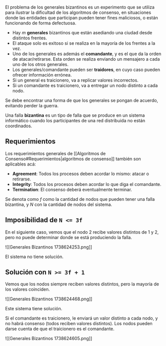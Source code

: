 El problema de los generales bizantinos es un experimento que se utiliza para ilustrar la dificultad de los algoritmos de consenso, en situaciones donde las entidades que participan pueden tener fines maliciosos, o están funcionando de forma defectuosa.

- Hay $m$ **generales** bizantinos que están asediando una ciudad desde distintos frentes.
- El ataque solo es exitoso si se realiza en la mayoría de los frentes a la vez.
- Uno de los generales es además el **comandante**, y es el que da la orden de atacar/retirarse. Esta orden se realiza enviando un mensajero a cada uno de los otros generales.
- Los generales/comandante pueden ser **traidores**, en cuyo caso pueden ofrecer información errónea.
- Si un general es traicionero, va a replicar valores incorrectos.
- Si un comandante es traicionero, va a entregar un nodo distinto a cada nodo.

Se debe encontrar una forma de que los generales se pongan de acuerdo, evitando perder la guerra.

Una falla **bizantina** es un tipo de falla que se produce en un sistema informático cuando los participantes de una red distribuida no están coordinados.

## Requerimientos

Los requerimientos generales de [[Algoritmos de Consenso#Requerimientos|algoritmos de consenso]] también son aplicables acá:

- **Agreement**: Todos los procesos deben acordar lo mismo: atacar o retirarse.
- **Integrity**: Todos los procesos deben acordar lo que diga el comandante.
- **Termination**: El consenso deberá eventualmente terminar.

Se denota como $f$ como la cantidad de nodos que pueden tener una falla bizantina, y $N$ con la cantidad de nodos del sistema.

## Imposibilidad de `N <= 3f`

En el siguiente caso, vemos que el nodo $2$ recibe valores distintos de $1$ y $2$, pero no puede determinar donde se está produciendo la falla.

![[Generales Bizantinos 1738624253.png]]

El sistema no tiene solución.

## Solución con `N >= 3f + 1`

Vemos que los nodos siempre reciben valores distintos, pero la mayoría de los valores coinciden.

![[Generales Bizantinos 1738624468.png]]

Este sistema tiene solución.

Si el comandante es traicionero, le enviará un valor distinto a cada nodo, y no habrá consenso (todos reciben valores distintos). Los nodos pueden darse cuenta de que el traicionero es el comandante.

![[Generales Bizantinos 1738624605.png]]
